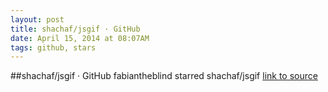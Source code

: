 ```yaml
---
layout: post
title: shachaf/jsgif · GitHub
date: April 15, 2014 at 08:07AM
tags: github, stars
---
```

##shachaf/jsgif · GitHub
fabiantheblind starred shachaf/jsgif
[link to source](http://ift.tt/yZvshZ) 
